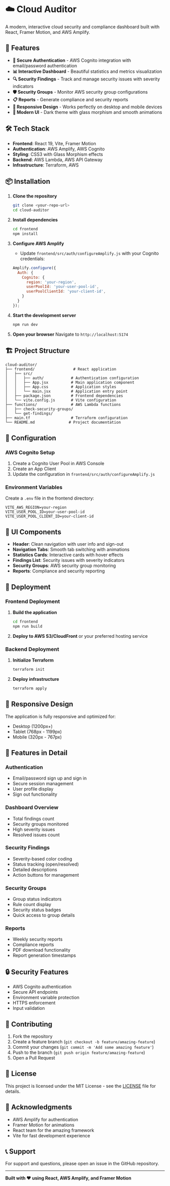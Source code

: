 # ☁️ Cloud Auditor

A modern, interactive cloud security and compliance dashboard built with React, Framer Motion, and AWS Amplify.

## 🚀 Features

- **🔐 Secure Authentication** - AWS Cognito integration with email/password authentication
- **📊 Interactive Dashboard** - Beautiful statistics and metrics visualization
- **🔍 Security Findings** - Track and manage security issues with severity indicators
- **🛡️ Security Groups** - Monitor AWS security group configurations
- **📋 Reports** - Generate compliance and security reports
- **📱 Responsive Design** - Works perfectly on desktop and mobile devices
- **🎨 Modern UI** - Dark theme with glass morphism and smooth animations

## 🛠️ Tech Stack

- **Frontend**: React 19, Vite, Framer Motion
- **Authentication**: AWS Amplify, AWS Cognito
- **Styling**: CSS3 with Glass Morphism effects
- **Backend**: AWS Lambda, AWS API Gateway
- **Infrastructure**: Terraform, AWS

## 📦 Installation

1. **Clone the repository**
   ```bash
   git clone <your-repo-url>
   cd cloud-auditor
   ```

2. **Install dependencies**
   ```bash
   cd frontend
   npm install
   ```

3. **Configure AWS Amplify**
   - Update `frontend/src/auth/configureAmplify.js` with your Cognito credentials:
   ```javascript
   Amplify.configure({
     Auth: {
       Cognito: {
         region: 'your-region',
         userPoolId: 'your-user-pool-id',
         userPoolClientId: 'your-client-id',
       }
     }
   });
   ```

4. **Start the development server**
   ```bash
   npm run dev
   ```

5. **Open your browser**
   Navigate to `http://localhost:5174`

## 🏗️ Project Structure

```
cloud-auditor/
├── frontend/                 # React application
│   ├── src/
│   │   ├── auth/            # Authentication configuration
│   │   ├── App.jsx          # Main application component
│   │   ├── App.css          # Application styles
│   │   └── main.jsx         # Application entry point
│   ├── package.json         # Frontend dependencies
│   └── vite.config.js       # Vite configuration
├── functions/               # AWS Lambda functions
│   ├── check-security-groups/
│   └── get-findings/
├── main.tf                  # Terraform configuration
└── README.md               # Project documentation
```

## 🔧 Configuration

### AWS Cognito Setup

1. Create a Cognito User Pool in AWS Console
2. Create an App Client
3. Update the configuration in `frontend/src/auth/configureAmplify.js`

### Environment Variables

Create a `.env` file in the frontend directory:
```env
VITE_AWS_REGION=your-region
VITE_USER_POOL_ID=your-user-pool-id
VITE_USER_POOL_CLIENT_ID=your-client-id
```

## 🎨 UI Components

- **Header**: Clean navigation with user info and sign-out
- **Navigation Tabs**: Smooth tab switching with animations
- **Statistics Cards**: Interactive cards with hover effects
- **Findings List**: Security issues with severity indicators
- **Security Groups**: AWS security group monitoring
- **Reports**: Compliance and security reporting

## 🚀 Deployment

### Frontend Deployment

1. **Build the application**
   ```bash
   cd frontend
   npm run build
   ```

2. **Deploy to AWS S3/CloudFront** or your preferred hosting service

### Backend Deployment

1. **Initialize Terraform**
   ```bash
   terraform init
   ```

2. **Deploy infrastructure**
   ```bash
   terraform apply
   ```

## 📱 Responsive Design

The application is fully responsive and optimized for:
- Desktop (1200px+)
- Tablet (768px - 1199px)
- Mobile (320px - 767px)

## 🎯 Features in Detail

### Authentication
- Email/password sign up and sign in
- Secure session management
- User profile display
- Sign out functionality

### Dashboard Overview
- Total findings count
- Security groups monitored
- High severity issues
- Resolved issues count

### Security Findings
- Severity-based color coding
- Status tracking (open/resolved)
- Detailed descriptions
- Action buttons for management

### Security Groups
- Group status indicators
- Rule count display
- Security status badges
- Quick access to group details

### Reports
- Weekly security reports
- Compliance reports
- PDF download functionality
- Report generation timestamps

## 🔒 Security Features

- AWS Cognito authentication
- Secure API endpoints
- Environment variable protection
- HTTPS enforcement
- Input validation

## 🤝 Contributing

1. Fork the repository
2. Create a feature branch (`git checkout -b feature/amazing-feature`)
3. Commit your changes (`git commit -m 'Add some amazing feature'`)
4. Push to the branch (`git push origin feature/amazing-feature`)
5. Open a Pull Request

## 📄 License

This project is licensed under the MIT License - see the [LICENSE](LICENSE) file for details.

## 🙏 Acknowledgments

- AWS Amplify for authentication
- Framer Motion for animations
- React team for the amazing framework
- Vite for fast development experience

## 📞 Support

For support and questions, please open an issue in the GitHub repository.

---

**Built with ❤️ using React, AWS Amplify, and Framer Motion**
